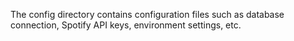 The config directory contains configuration files such as database connection, Spotify API keys, environment settings, etc.